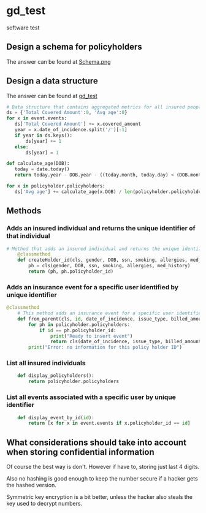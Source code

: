 # gd_test
 software test

 ## Design a schema for policyholders

 The answer can be found at [Schema.png](https://github.com/swjcpy/gd_test/blob/master/Schema.png)

 ## Design a data structure

 The answer can be found at [gd_test](https://github.com/swjcpy/gd_test/blob/master/gd_test.py)

 ```python
# Data structure that contains aggregated metrics for all insured people
ds = {'Total Covered Amount':0, 'Avg age':0}
for x in event.events:
    ds['Total Covered Amount'] += x.covered_amount
    year = x.date_of_incidence.split('/')[-1]
    if year in ds.keys():
        ds[year] += 1
    else:
        ds[year] = 1

def calculate_age(DOB):
    today = date.today()
    return today.year - DOB.year - ((today.month, today.day) < (DOB.month, DOB.day))

for x in policyholder.policyholders:
    ds['Avg age'] += calculate_age(x.DOB) / len(policyholder.policyholders)
```

## Methods
### Adds an insured individual and returns the unique identifier of that individual
```python
# Method that adds an insured individual and returns the unique identifier of that insured individual
    @classmethod
    def createHolder_id(cls, gender, DOB, ssn, smoking, allergies, med_history):
        ph = cls(gender, DOB, ssn, smoking, allergies, med_history)
        return (ph, ph.policyholder_id)
```

### Adds an insurance event for a specific user identified by unique identifier
```python
@classmethod
    # This method adds an insurance event for a specific user identified by unique identifier
    def from_parent(cls, id, date_of_incidence, issue_type, billed_amount, covered_amount):
        for ph in policyholder.policyholders:
            if id == ph.policyholder_id:
                print("Ready to insert event")
                return cls(date_of_incidence, issue_type, billed_amount, covered_amount, ph.policyholder_id)
        print("Error: no information for this policy holder ID")
```

### List all insured individuals
```python
    def display_policyholders():
        return policyholder.policyholders
```

### List all events associated with a specific user by unique identifier
```python
    def display_event_by_id(id):
        return [x for x in event.events if x.policyholder_id == id]
```

## What considerations should take into account when storing confidential information

Of course the best way is don't. However if have to, storing just last 4 digits.

Also no hashing is good enough to keep the number secure if a hacker gets the hashed version.

Symmetric key encryption is a bit better, unless the hacker also steals the key used to decrypt numbers.

